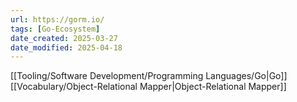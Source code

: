 ```yaml
---
url: https://gorm.io/
tags: [Go-Ecosystem]
date_created: 2025-03-27
date_modified: 2025-04-18
---
```

[[Tooling/Software Development/Programming Languages/Go|Go]]
[[Vocabulary/Object-Relational Mapper|Object-Relational Mapper]]

